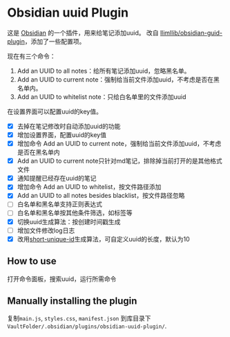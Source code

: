 # Obsidian uuid Plugin

这是 [Obsidian](https://obsidian.md) 的一个插件，用来给笔记添加uuid。
改自 [llimllib/obsidian-guid-plugin](https://github.com/llimllib/obsidian-guid-plugin)，添加了一些配置项。

现在有三个命令：
1. Add an UUID to all notes：给所有笔记添加uuid，忽略黑名单。
2. Add an UUID to current note：强制给当前文件添加uuid，不考虑是否在黑名单内。
3. Add an UUID to whitelist note：只给白名单里的文件添加uuid

在设置界面可以配置uuid的key值。

- [x] 去掉在笔记修改时自动添加uuid的功能
- [x] 增加设置界面，配置uuid的key值
- [x] 增加命令 Add an UUID to current note，强制给当前文件添加uuid，不考虑是否在黑名单内
- [x] Add an UUID to current note只针对md笔记，排除掉当前打开的是其他格式文件
- [x] 通知提醒已经存在uuid的笔记
- [x] 增加命令 Add an UUID to whitelist，按文件路径添加
- [x] Add an UUID to all notes besides blacklist，按文件路径忽略
- [ ] 白名单和黑名单支持正则表达式
- [ ] 白名单和黑名单按其他条件筛选，如标签等
- [x] 切换uuid生成算法：按创建时间戳生成
- [ ] 增加文件修改log日志
- [x] 改用[short-unique-id](https://www.npmjs.com/package/short-unique-id)生成算法，可自定义uuid的长度，默认为10
## How to use

打开命令面板，搜索uuid，运行所需命令

## Manually installing the plugin

复制`main.js`, `styles.css`, `manifest.json` 到库目录下 `VaultFolder/.obsidian/plugins/obsidian-uuid-plugin/`.
